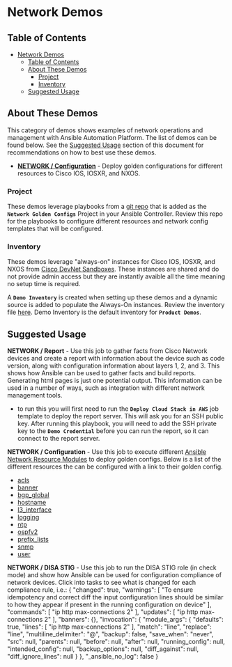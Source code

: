 # Network Demos

## Table of Contents
- [Network Demos](#network-demos)
  - [Table of Contents](#table-of-contents)
  - [About These Demos](#about-these-demos)
    - [Project](#project)
    - [Inventory](#inventory)
  - [Suggested Usage](#suggested-usage)

## About These Demos
This category of demos shows examples of network operations and management with Ansible Automation Platform. The list of demos can be found below. See the [Suggested Usage](#suggested-usage) section of this document for recommendations on how to best use these demos.
- [**NETWORK / Configuration**](https://github.com/nleiva/ansible-net-modules/blob/main/main.yml) - Deploy golden configurations for different resources to Cisco IOS, IOSXR, and NXOS.

### Project

These demos leverage playbooks from a [git repo](https://github.com/nleiva/ansible-net-modules) that is added as the **`Network Golden Configs`** Project in your Ansible Controller. Review this repo for the playbooks to configure different resources and network config templates that will be configured.

### Inventory

These demos leverage "always-on" instances for Cisco IOS, IOSXR, and NXOS from [Cisco DevNet Sandboxes](https://developer.cisco.com/docs/sandbox/#!getting-started/always-on-sandboxes). These instances are shared and do not provide admin access but they are instantly avaible all the time meaning no setup time is required.

A **`Demo Inventory`** is created when setting up these demos and a dynamic source is added to populate the Always-On instances. Review the inventory file [here](https://github.com/nleiva/ansible-net-modules/blob/main/hosts).  Demo Inventory is the default inventory for **`Product Demos`**.

## Suggested Usage

**NETWORK / Report** - Use this job to gather facts from Cisco Network devices and create a report with information about the device such as code version, along with configuration information about layers 1, 2, and 3.  This shows how Ansible can be used to gather facts and build reports.  Generating html pages is just one potential output.  This information can be used in a number of ways, such as integration with different network management tools.
  - to run this you will first need to run the **`Deploy Cloud Stack in AWS`** job template to deploy the report server.  This will ask you for an SSH public key.  After running this playbook, you will need to add the SSH private key to the **`Demo Credential`** before you can run the report, so it can connect to the report server.

**NETWORK / Configuration** - Use this job to execute different [Ansible Network Resource Modules](https://docs.ansible.com/ansible/latest/network/user_guide/network_resource_modules.html) to deploy golden configs. Below is a list of the different resources the can be configured with a link to their golden config.
  - [acls](https://github.com/nleiva/ansible-net-modules/blob/main/acls.cfg)
  - [banner](https://github.com/nleiva/ansible-net-modules/blob/main/banner.cfg)
  - [bgp_global](https://github.com/nleiva/ansible-net-modules/blob/main/bgp_global.cfg)
  - [hostname](https://github.com/nleiva/ansible-net-modules/blob/main/hostname.cfg)
  - [l3_interface](https://github.com/nleiva/ansible-net-modules/blob/main/l3_interface.cfg)
  - [logging](https://github.com/nleiva/ansible-net-modules/blob/main/logging.cfg)
  - [ntp](https://github.com/nleiva/ansible-net-modules/blob/main/ntp.cfg)
  - [ospfv2](https://github.com/nleiva/ansible-net-modules/blob/main/ospfv2.cfg)
  - [prefix_lists](https://github.com/nleiva/ansible-net-modules/blob/main/prefix_lists.cfg)
  - [snmp](https://github.com/nleiva/ansible-net-modules/blob/main/snmp.cfg)
  - [user](https://github.com/nleiva/ansible-net-modules/blob/main/user.cfg)

**NETWORK / DISA STIG** - Use this job to run the DISA STIG role (in check mode) and show how Ansible can be used for configuration compliance of network devices.  Click into tasks to see what is changed for each compliance rule, i.e.:
{
  "changed": true,
  "warnings": [
    "To ensure idempotency and correct diff the input configuration lines should be similar to how they appear if present in the running configuration on device"
  ],
  "commands": [
    "ip http max-connections 2"
  ],
  "updates": [
    "ip http max-connections 2"
  ],
  "banners": {},
  "invocation": {
    "module_args": {
      "defaults": true,
      "lines": [
        "ip http max-connections 2"
      ],
      "match": "line",
      "replace": "line",
      "multiline_delimiter": "@",
      "backup": false,
      "save_when": "never",
      "src": null,
      "parents": null,
      "before": null,
      "after": null,
      "running_config": null,
      "intended_config": null,
      "backup_options": null,
      "diff_against": null,
      "diff_ignore_lines": null
    }
  },
  "_ansible_no_log": false
}

